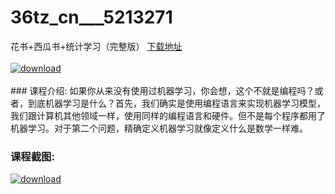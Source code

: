 # 36tz_cn___5213271
花书+西瓜书+统计学习（完整版）
[下载地址](http://www.36tz.cn/article/5213271 "下载地址")
<br/></br>[![download](http://36tz.cn/muke_img/2020_05_2-125-300x214.png "下载地址")](http://www.36tz.cn/article/5213271 "下载地址")
<br/></br>### 课程介绍:
如果你从来没有使用过机器学习，你会想，这个不就是编程吗？或者，到底机器学习是什么？首先，我们确实是使用编程语言来实现机器学习模型，我们跟计算机其他领域一样，使用同样的编程语言和硬件。但不是每个程序都用了机器学习。对于第二个问题，精确定义机器学习就像定义什么是数学一样难。

### 课程截图:
[![download](http://36tz.cn/muke_img/2020_05_1-135.png "下载地址")](http://www.36tz.cn/article/5213271 "下载地址")
